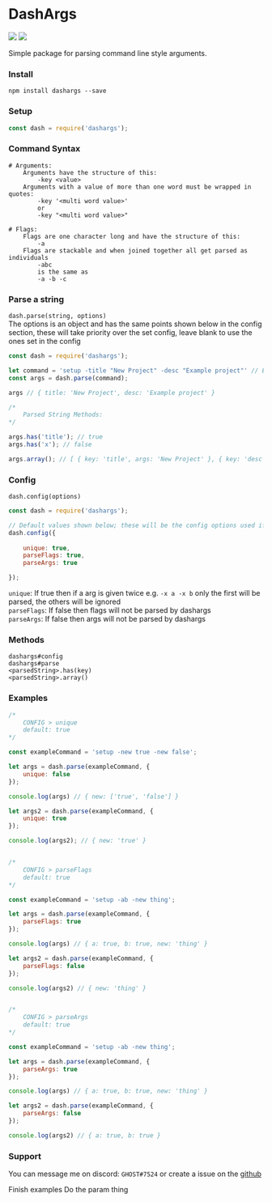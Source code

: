 

# DashArgs
[![](https://img.shields.io/npm/v/dashargs?label=Latest%20Version&style=for-the-badge&logo=npm&color=informational)](https://www.npmjs.com/package/dashargs)
[![](https://img.shields.io/static/v1?label=Author&message=GHOST&color=informational&style=for-the-badge)](https://ghostdev.xyz)

Simple package for parsing command line style arguments.

### Install
```
npm install dashargs --save
```

### Setup
```js
const dash = require('dashargs');
```

### Command Syntax
```
# Arguments:
    Arguments have the structure of this:
        -key <value>
    Arguments with a value of more than one word must be wrapped in quotes:
        -key '<multi word value>'
        or
        -key "<multi word value>"

# Flags:
    Flags are one character long and have the structure of this:
        -a
    Flags are stackable and when joined together all get parsed as individuals
        -abc
        is the same as
        -a -b -c
```

### Parse a string
`dash.parse(string, options)`<br>
The options is an object and has the same points shown below in the config section, these will take priority over the set config, leave blank to use the ones set in the config
```js
const dash = require('dashargs');

let command = 'setup -title "New Project" -desc "Example project"' // Example command
const args = dash.parse(command);

args // { title: 'New Project', desc: 'Example project' }

/*
    Parsed String Methods:
*/

args.has('title'); // true
args.has('x'); // false

args.array(); // [ { key: 'title', args: 'New Project' }, { key: 'desc', args: 'Example project' } ]
```

### Config
`dash.config(options)`
```js
const dash = require('dashargs');

// Default values shown below; these will be the config options used if not changed
dash.config({
    
    unique: true,
    parseFlags: true,
    parseArgs: true

});
```
`unique`: If true then if a arg is given twice e.g. `-x a -x b` only the first will be parsed, the others will be ignored<br>
`parseFlags`: If false then flags will not be parsed by dashargs<br>
`parseArgs`: If false then args will not be parsed by dashargs<br>


### Methods
```
dashargs#config
dashargs#parse
<parsedString>.has(key)
<parsedString>.array()
```

### Examples

```js
/*
    CONFIG > unique
    default: true
*/

const exampleCommand = 'setup -new true -new false';

let args = dash.parse(exampleCommand, {
    unique: false
});

console.log(args) // { new: ['true', 'false'] }

let args2 = dash.parse(exampleCommand, {
    unique: true
});

console.log(args2); // { new: 'true' }
```
```js

/*
    CONFIG > parseFlags
    default: true
*/

const exampleCommand = 'setup -ab -new thing';

let args = dash.parse(exampleCommand, {
    parseFlags: true
});

console.log(args) // { a: true, b: true, new: 'thing' }

let args2 = dash.parse(exampleCommand, {
    parseFlags: false
});

console.log(args2) // { new: 'thing' }

```
```js

/*
    CONFIG > parseArgs
    default: true
*/

const exampleCommand = 'setup -ab -new thing';

let args = dash.parse(exampleCommand, {
    parseArgs: true
});

console.log(args) // { a: true, b: true, new: 'thing' }

let args2 = dash.parse(exampleCommand, {
    parseArgs: false
});

console.log(args2) // { a: true, b: true }

```

### Support

You can message me on discord: `GHOST#7524` or create a issue on the [github](https://github.com/ghostdevv/dashargs)



Finish examples
Do the param thing